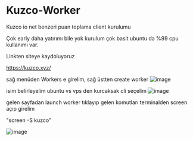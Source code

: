 # Kuzco-Worker
Kuzco io net benzeri puan toplama client kurulumu 

Çok early daha yatırımı bile yok kurulum çok basit ubuntu da %99 cpu kullanımı var.


Linkten siteye kaydoluyoruz

https://kuzco.xyz/

sağ menüden Workers e girelim, sağ üstten create worker
![image](https://github.com/user-attachments/assets/75e5a54d-7090-4a26-9c82-57104c6a5dc4)


isim belirleyelim ubuntu vs vps den kurcaksak cli seçelim
![image](https://github.com/user-attachments/assets/4bc782f9-d02d-4583-b17e-421b260c5174)


gelen sayfadan launch worker tıklayıp gelen komutları terminalden screen açıp girelim 

"screen -S kuzco"

![image](https://github.com/user-attachments/assets/9a0401d1-dce7-46a4-8f0e-1208c7f2cbfd)




